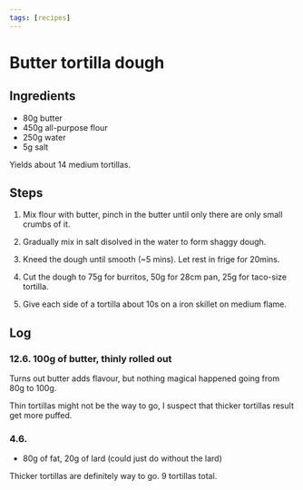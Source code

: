 ```yaml
---
tags: [recipes]
---
```

# Butter tortilla dough

## Ingredients

- 80g butter
- 450g all-purpose flour
- 250g water
- 5g salt

Yields about 14 medium tortillas.

## Steps

1. Mix flour with butter, pinch in the butter until only there are only small
   crumbs of it.

2. Gradually mix in salt disolved in the water to form shaggy dough.

3. Kneed the dough until smooth (~5 mins). Let rest in frige for 20mins.

4. Cut the dough to 75g for burritos, 50g for 28cm pan, 25g for taco-size
   tortilla.

5. Give each side of a tortilla about 10s on a iron skillet on medium flame.


## Log

### 12.6. 100g of butter, thinly rolled out

Turns out butter adds flavour, but nothing magical happened going from 80g to
100g.

Thin tortillas might not be the way to go, I suspect that thicker tortillas
result get more puffed.

### 4.6.

- 80g of fat, 20g of lard (could just do without the lard)

Thicker tortillas are definitely way to go. 9 tortillas total.
